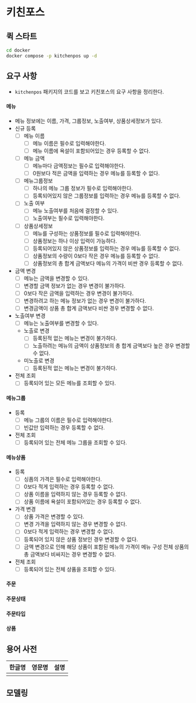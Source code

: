 # 키친포스

## 퀵 스타트

```sh
cd docker
docker compose -p kitchenpos up -d
```

## 요구 사항

- ```kitchenpos``` 패키지의 코드를 보고 키친포스의 요구 사항을 정리한다.

#### 메뉴

- 메뉴 정보에는 이름, 가격, 그룹정보, 노출여부, 상품상세정보가 있다.
- 신규 등록
    - [ ] 메뉴 이름
        - [ ] 메뉴 이름은 필수로 입력해야한다.
        - [ ] 메뉴 이름에 욕설이 포함되어있는 경우 등록할 수 없다.
    - [ ] 메뉴 금액
        - [ ] 메뉴마다 금액정보는 필수로 입력해야한다.
        - [ ] 0원보다 적은 금액을 입력하는 경우 메뉴를 등록할 수 없다.
    - [ ] 메뉴그룹정보
        - [ ] 하나의 메뉴 그룹 정보가 필수로 입력해야한다.
        - [ ] 등록되어있지 않은 그룹정보를 입력하는 경우 메뉴를 등록할 수 없다.
    - [ ] 노출 여부
        - [ ] 메뉴 노출여부를 처음에 결정할 수 있다.
        - [ ] 노출여부는 필수로 입력해야한다.
    - [ ] 상품상세정보
        - [ ] 메뉴를 구성하는 상품정보를 필수로 입력해야한다.
        - [ ] 상품정보는 하나 이상 입력이 가능하다.
        - [ ] 등록되어있지 않은 상품정보를 입력하는 경우 메뉴를 등록할 수 없다.
        - [ ] 상품정보의 수량이 0보다 작은 경우 메뉴를 등록할 수 없다.
        - [ ] 상품정보의 총 합계 금액보다 메뉴의 가격이 비싼 경우 등록할 수 없다.
- 금액 변경
    - [ ] 메뉴는 금액을 변경할 수 있다.
    - [ ] 변경할 금액 정보가 없는 경우 변경이 불가하다.
    - [ ] 0보다 작은 금액을 입력하는 경우 변경이 불가하다.
    - [ ] 변경하려고 하는 메뉴 정보가 없는 경우 변경이 불가하다.
    - [ ] 변경금액이 상품 총 합계 금액보다 비싼 경우 변경할 수 없다.
- 노출여부 변경
    - [ ] 메뉴는 노출여부를 변경할 수 있다.
    - 노출로 변경
        - [ ] 등록된적 없는 메뉴는 변경이 불가하다.
        - [ ] 노출하려는 메뉴의 금액이 상품정보의 총 합계 금액보다 높은 경우 변경할 수 없다.
    - 미노출로 변경
        - [ ] 등록된적 없는 메뉴는 변경이 불가하다.
- 전체 조회
    - [ ] 등록되어 있는 모든 메뉴를 조회할 수 있다.

#### 메뉴그룹

- 등록
    - [ ] 메뉴 그룹의 이름은 필수로 입력해야한다.
    - [ ] 빈값만 입력하는 경우 등록할 수 없다.
- 전체 조회
    - [ ] 등록되어 있는 전체 메뉴 그룹을 조회할 수 있다.

#### 메뉴상품

- 등록
    - [ ] 싱픔의 가격은 필수로 입력해야한다.
    - [ ] 0보다 적게 입력하는 경우 등록할 수 없다.
    - [ ] 상품 이름을 입력하지 않는 경우 등록할 수 없다.
    - [ ] 상품 이름에 욕설이 포함되어있는 경우 등록할 수 없다.
- 가격 변경
    - [ ] 상품 가격은 변경할 수 있다.
    - [ ] 변경 가격을 입력하지 않는 경우 변경할 수 없다.
    - [ ] 0보다 적게 입력하는 경우 변경할 수 없다.
    - [ ] 등록되어 있지 않은 상품 정보인 경우 변경할 수 없다.
    - [ ] 금액 변경으로 인해 해당 상품이 포함된 메뉴의 가격이 메뉴 구성 전체 상품의 총 금액보다 비싸지는 경우 변경할 수 없다.
- 전체 조회
    - [ ] 등록되어 있는 전체 상품을 조회할 수 있다.

#### 주문

#### 주문상태

#### 주문타입

#### 상품

## 용어 사전

| 한글명 | 영문명 | 설명 |
|-----|-----|----|
|     |     |    |

## 모델링
